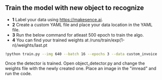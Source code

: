 
## Train the model with new object to recognize

- **1** Label your data using https://makesence.ai.
- **2** Create a custom YAML file and place your data location in the YAML file.
- **3** Run the below command for atleast 500 epoch to train the algo.
- **4** You can find your trained weights at /runs/train/exp(1-n)/weights/last.pt

```bash
!python train.py --img 640 --batch 16 --epochs 3 --data custom_invoice.yaml --weights yolov5s.pt --nosave --cache
```

Once the detector is trained. Open object_detector.py and change the weights file with the newly created one. Place an image in the "imread" and run the code.